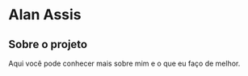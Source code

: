 <h1>Alan Assis</h1>

## Sobre o projeto

Aqui você pode conhecer mais sobre mim e o que eu faço de melhor. 